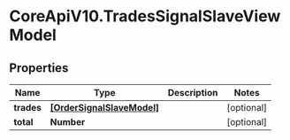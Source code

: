 # CoreApiV10.TradesSignalSlaveViewModel

## Properties
Name | Type | Description | Notes
------------ | ------------- | ------------- | -------------
**trades** | [**[OrderSignalSlaveModel]**](OrderSignalSlaveModel.md) |  | [optional] 
**total** | **Number** |  | [optional] 


